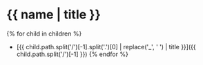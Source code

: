 # {{ name | title }}

{% for child in children %}
- [{{ child.path.split('/')[-1].split('.')[0] | replace('_', ' ') | title }}]({{ child.path.split('/')[-1] }})
{% endfor %}